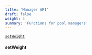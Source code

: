 ```yaml
---
title: 'Manager API'
draft: false
weight: 4
summary: 'Functions for pool managers'
---
```


[`setWeight`](#setWeight)

#### setWeight
